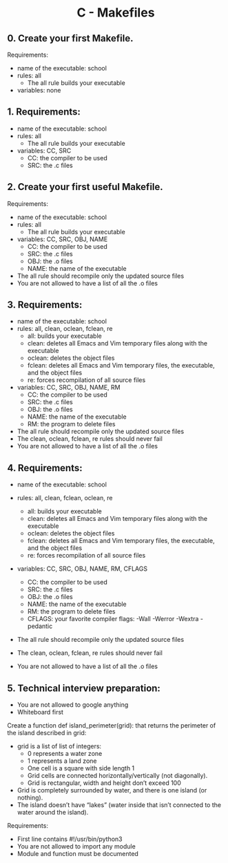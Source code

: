 # <center> C - Makefiles </center>

## 0. Create your first Makefile.

Requirements:

   * name of the executable: school
   * rules: all
       * The all rule builds your executable
   * variables: none

## 1. Requirements:

   * name of the executable: school
   * rules: all
       * The all rule builds your executable
   * variables: CC, SRC
       * CC: the compiler to be used
       * SRC: the .c files

## 2. Create your first useful Makefile.

Requirements:

   * name of the executable: school
   * rules: all
       * The all rule builds your executable
   * variables: CC, SRC, OBJ, NAME
       * CC: the compiler to be used
       * SRC: the .c files
       * OBJ: the .o files
       * NAME: the name of the executable
   * The all rule should recompile only the updated source files
   * You are not allowed to have a list of all the .o files

## 3. Requirements:

   * name of the executable: school
   * rules: all, clean, oclean, fclean, re
       * all: builds your executable
       * clean: deletes all Emacs and Vim temporary files along with the executable
       * oclean: deletes the object files
       * fclean: deletes all Emacs and Vim temporary files, the executable, and the object files
       * re: forces recompilation of all source files
   * variables: CC, SRC, OBJ, NAME, RM
       * CC: the compiler to be used
       * SRC: the .c files
       * OBJ: the .o files
       * NAME: the name of the executable
       * RM: the program to delete files
   * The all rule should recompile only the updated source files
   * The clean, oclean, fclean, re rules should never fail
   * You are not allowed to have a list of all the .o files

## 4. Requirements:

   * name of the executable: school
   * rules: all, clean, fclean, oclean, re
       * all: builds your executable
       * clean: deletes all Emacs and Vim temporary files along with the executable
       * oclean: deletes the object files
       * fclean: deletes all Emacs and Vim temporary files, the executable, and the object files
       * re: forces recompilation of all source files
   * variables: CC, SRC, OBJ, NAME, RM, CFLAGS
       * CC: the compiler to be used
       * SRC: the .c files
       * OBJ: the .o files
       * NAME: the name of the executable
       * RM: the program to delete files
       * CFLAGS: your favorite compiler flags: -Wall -Werror -Wextra -pedantic
   * The all rule should recompile only the updated source files

   * The clean, oclean, fclean, re rules should never fail

   * You are not allowed to have a list of all the .o files

## 5. Technical interview preparation:

   * You are not allowed to google anything
   * Whiteboard first

Create a function def island_perimeter(grid): that returns the perimeter of the island described in grid:

   * grid is a list of list of integers:
       * 0 represents a water zone
       * 1 represents a land zone
       * One cell is a square with side length 1
       * Grid cells are connected horizontally/vertically (not diagonally).
       * Grid is rectangular, width and height don’t exceed 100
   * Grid is completely surrounded by water, and there is one island (or nothing).
   * The island doesn’t have “lakes” (water inside that isn’t connected to the water around the island).

Requirements:

   * First line contains #!/usr/bin/python3
   * You are not allowed to import any module
   * Module and function must be documented

